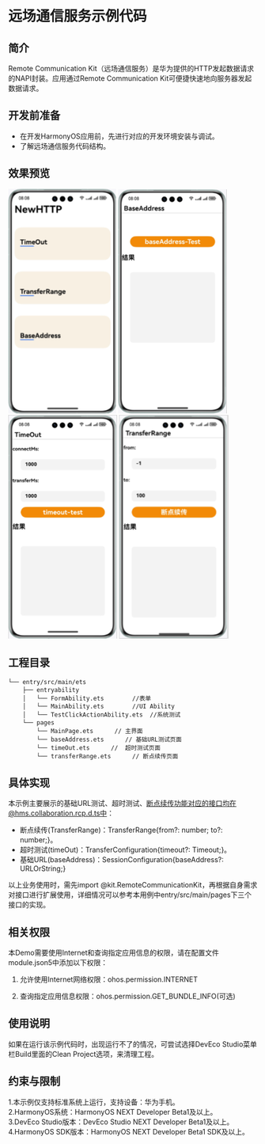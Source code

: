 # 远场通信服务示例代码

## 简介

Remote Communication Kit（远场通信服务）是华为提供的HTTP发起数据请求的NAPI封装。应用通过Remote Communication Kit可便捷快速地向服务器发起数据请求。

## 开发前准备

- 在开发HarmonyOS应用前，先进行对应的开发环境安装与调试。
- 了解远场通信服务代码结构。

## 效果预览

![效果图](./screenshots/mainPage.png)
![基础URL测试](./screenshots/baseURL.png)
![超时测试](./screenshots/timeout.png)
![断点续传测试](./screenshots/transferange.png)

## 工程目录

```
└── entry/src/main/ets
    ├── entryability
    │   └── FormAbility.ets        //表单
    │   └── MainAbility.ets        //UI Ability
    │   └── TestClickActionAbility.ets  //系统测试
    └── pages
        └── MainPage.ets      // 主界面
        └── baseAddress.ets      // 基础URL测试页面
        └── timeOut.ets      //  超时测试页面
        └── transferRange.ets      // 断点续传页面
```

## 具体实现

本示例主要展示的基础URL测试、超时测试、断点续传功能对应的接口均在@hms.collaboration.rcp.d.ts中：

- 断点续传(TransferRange)：TransferRange{from?: number; to?: number;}。
- 超时测试(timeOut)：TransferConfiguration{timeout?: Timeout;}。
- 基础URL(baseAddress)：SessionConfiguration{baseAddress?: URLOrString;}

以上业务使用时，需先import @kit.RemoteCommunicationKit，再根据自身需求对接口进行扩展使用，详细情况可以参考本用例中entry/src/main/pages下三个接口的实现。

## 相关权限

本Demo需要使用Internet和查询指定应用信息的权限，请在配置文件module.json5中添加以下权限：

1. 允许使用Internet网络权限：ohos.permission.INTERNET

2. 查询指定应用信息权限：ohos.permission.GET_BUNDLE_INFO(可选)

## 使用说明

如果在运行该示例代码时，出现运行不了的情况，可尝试选择DevEco Studio菜单栏Build里面的Clean Project选项，来清理工程。

## 约束与限制

1.本示例仅支持标准系统上运行，支持设备：华为手机。  
2.HarmonyOS系统：HarmonyOS NEXT Developer Beta1及以上。  
3.DevEco Studio版本：DevEco Studio NEXT Developer Beta1及以上。  
4.HarmonyOS SDK版本：HarmonyOS NEXT Developer Beta1 SDK及以上。